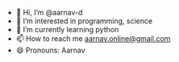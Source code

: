 - 👋 Hi, I’m @aarnav-d
- 👀 I’m interested in programming, science
- 🌱 I’m currently learning python
- 📫 How to reach me aarnav.online@gmail.com
- 😄 Pronouns: Aarnav

<!---
aarnav-d/aarnav-d is a ✨ special ✨ repository because its `README.md` (this file) appears on your GitHub profile.
You can click the Preview link to take a look at your changes.
--->
